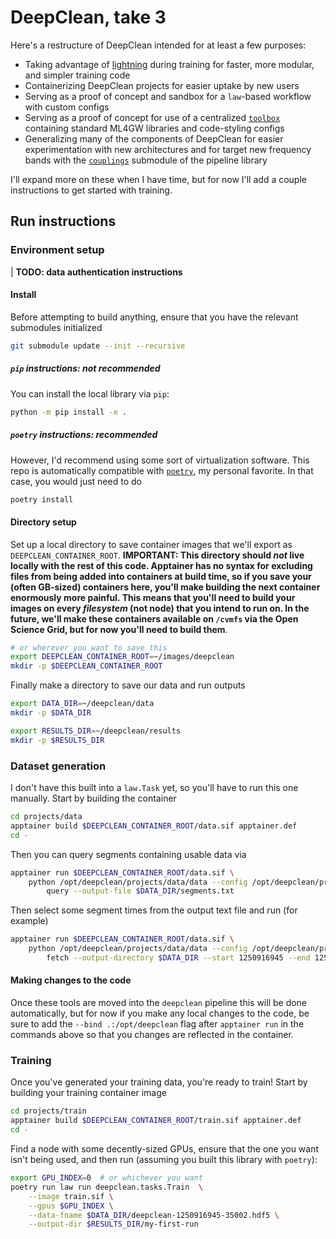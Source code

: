 # DeepClean, take 3
Here's a restructure of DeepClean intended for at least a few purposes:
- Taking advantage of [lightning](https://lightning.ai/) during training for faster, more modular, and simpler training code
- Containerizing DeepClean projects for easier uptake by new users
- Serving as a proof of concept and sandbox for a `law`-based workflow with custom configs
- Serving as a proof of concept for use of a centralized [`toolbox`](./toolbox/) containing standard ML4GW libraries and code-styling configs
- Generalizing many of the components of DeepClean for easier experimentation with new architectures and for target new frequency bands with the [`couplings`](./deepclean/couplings) submodule of the pipeline library

I'll expand more on these when I have time, but for now I'll add a couple instructions to get started with training.

## Run instructions
### Environment setup
| **TODO: data authentication instructions**

#### Install
Before attempting to build anything, ensure that you have the relevant submodules initialized

```bash
git submodule update --init --recursive
```

##### `pip` instructions: not recommended
You can install the local library via `pip`:

```bash
python -m pip install -e .
```

##### `poetry` instructions: recommended
However, I'd recommend using some sort of virtualization software. This repo is automatically compatible with [`poetry`](https://python-poetry.org/), my personal favorite. In that case, you would just need to do

```bash
poetry install
```

#### Directory setup
Set up a local directory to save container images that we'll export as `DEEPCLEAN_CONTAINER_ROOT`.
**IMPORTANT: This directory should _not_ live locally with the rest of this code. Apptainer has no syntax for excluding files from being added into containers at build time, so if you save your (often GB-sized) containers here, you'll make building the next container enormously more painful. This means that you'll need to build your images on every _filesystem_ (not node) that you intend to run on. In the future, we'll make these containers available on `/cvmfs` via the Open Science Grid, but for now you'll need to build them**.

```bash
# or wherever you want to save this
export DEEPCLEAN_CONTAINER_ROOT=~/images/deepclean
mkdir -p $DEEPCLEAN_CONTAINER_ROOT
```

Finally make a directory to save our data and run outputs

```bash
export DATA_DIR=~/deepclean/data
mkdir -p $DATA_DIR

export RESULTS_DIR=~/deepclean/results
mkdir -p $RESULTS_DIR
```

### Dataset generation
I don't have this built into a `law.Task` yet, so you'll have to run this one manually. Start by building the container

```bash
cd projects/data
apptainer build $DEEPCLEAN_CONTAINER_ROOT/data.sif apptainer.def
cd -
```

Then you can query segments containing usable data via

```bash
apptainer run $DEEPCLEAN_CONTAINER_ROOT/data.sif \
    python /opt/deepclean/projects/data/data --config /opt/deepclean/projects/data/config.yaml \
        query --output-file $DATA_DIR/segments.txt
```

Then select some segment times from the output text file and run (for example)

```bash
apptainer run $DEEPCLEAN_CONTAINER_ROOT/data.sif \
    python /opt/deepclean/projects/data/data --config /opt/deepclean/projects/data/config.yaml \
        fetch --output-directory $DATA_DIR --start 1250916945 --end 1250951947
```

#### Making changes to the code
Once these tools are moved into the `deepclean` pipeline this will be done automatically, but for now if you make any local changes to the code, be sure to add the `--bind .:/opt/deepclean` flag after `apptainer run` in the commands above so that you changes are reflected in the container.

### Training
Once you've generated your training data, you're ready to train! Start by building your training container image

```bash
cd projects/train
apptainer build $DEEPCLEAN_CONTAINER_ROOT/train.sif apptainer.def
cd -
```

Find a node with some decently-sized GPUs, ensure that the one you want isn't being used, and then run (assuming you built this library with `poetry`):

```bash
export GPU_INDEX=0  # or whichever you want
poetry run law run deepclean.tasks.Train  \
    --image train.sif \
    --gpus $GPU_INDEX \
    --data-fname $DATA_DIR/deepclean-1250916945-35002.hdf5 \
    --output-dir $RESULTS_DIR/my-first-run
```
